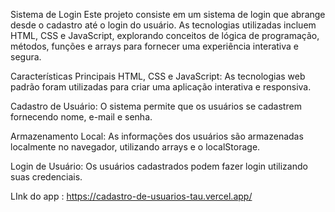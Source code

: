 Sistema de Login
Este projeto consiste em um sistema de login que abrange desde o cadastro até o login do usuário. As tecnologias utilizadas incluem HTML, CSS e JavaScript, explorando conceitos de lógica de programação, métodos, funções e arrays para fornecer uma experiência interativa e segura.

Características Principais
HTML, CSS e JavaScript: As tecnologias web padrão foram utilizadas para criar uma aplicação interativa e responsiva.

Cadastro de Usuário: O sistema permite que os usuários se cadastrem fornecendo nome, e-mail e senha.

Armazenamento Local: As informações dos usuários são armazenadas localmente no navegador, utilizando arrays e o localStorage.

Login de Usuário: Os usuários cadastrados podem fazer login utilizando suas credenciais.

LInk do app : https://cadastro-de-usuarios-tau.vercel.app/
